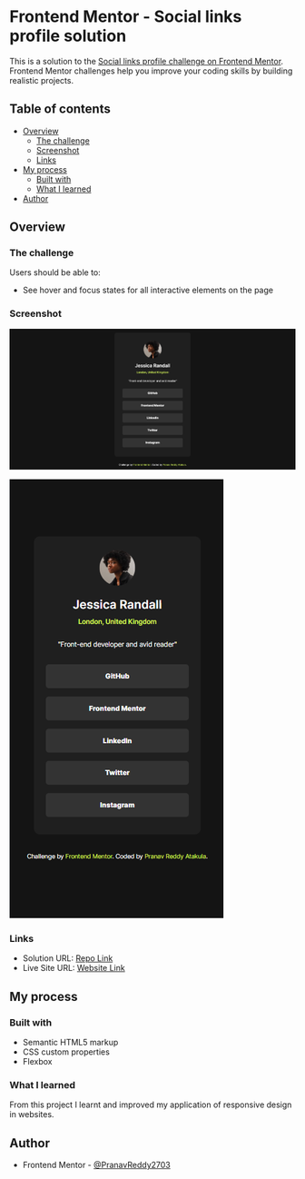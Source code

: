 # Frontend Mentor - Social links profile solution

This is a solution to the [Social links profile challenge on Frontend Mentor](https://www.frontendmentor.io/challenges/social-links-profile-UG32l9m6dQ). Frontend Mentor challenges help you improve your coding skills by building realistic projects. 

## Table of contents

- [Overview](#overview)
  - [The challenge](#the-challenge)
  - [Screenshot](#screenshot)
  - [Links](#links)
- [My process](#my-process)
  - [Built with](#built-with)
  - [What I learned](#what-i-learned)
- [Author](#author)

## Overview

### The challenge

Users should be able to:

- See hover and focus states for all interactive elements on the page

### Screenshot

![](./screenshot-web.png)

![](./screenshot-mobile.png)


### Links

- Solution URL: [Repo Link](https://github.com/PranavReddy2703/social-links-profile.git)
- Live Site URL: [Website Link](https://pranavreddy2703.github.io/social-links-profile/)

## My process

### Built with

- Semantic HTML5 markup
- CSS custom properties
- Flexbox

### What I learned

From this project I learnt and improved my application of responsive design in websites.

## Author

- Frontend Mentor - [@PranavReddy2703](https://www.frontendmentor.io/profile/yourusername)